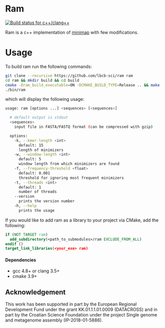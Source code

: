 # Ram

[![Build status for c++/clang++](https://travis-ci.org/lbcb-sci/ram.svg?branch=master)](https://travis-ci.org/lbcb-sci/ram)

Ram is a c++ implementation of [minimap](https://github.com/lh3/minimap) with few modifications.

# Usage

To build ram run the following commands:
```bash
git clone --recursive https://github.com/lbcb-sci/ram ram
cd ram && mkdir build && cd build
cmake -Dram_build_executable=ON -DCMAKE_BUILD_TYPE=Release .. && make
./bin/ram
```
which will display the following usage:
```bash
usage: ram [options ...] <sequences> [<sequences>]

  # default output is stdout
  <sequences>
    input file in FASTA/FASTQ format (can be compressed with gzip)

  options:
    -k, --kmer-length <int>
      default: 15
      length of minimizers
    -w, --window-length <int>
      default: 5
      window length from which minimizers are found
    -f, --frequency-threshold <float>
      default: 0.001
      threshold for ignoring most frequent minimizers
    -t, --threads <int>
      default: 1
      number of threads
    --version
      prints the version number
    -h, --help
      prints the usage
```

If you would like to add ram as a library to your project via CMake, add the following:
```cmake
if (NOT TARGET ram)
  add_subdirectory(<path_to_submodules>/ram EXCLUDE_FROM_ALL)
endif ()
target_link_libraries(<your_exe> ram)
```

#### Dependencies

- gcc 4.8+ or clang 3.5+
- cmake 3.9+

## Acknowledgement

This work has been supported in part by the European Regional Development Fund under the grant KK.01.1.1.01.0009 (DATACROSS) and in part by the Croatian Science Foundation under the project Single genome and metagenome assembly (IP-2018-01-5886).
